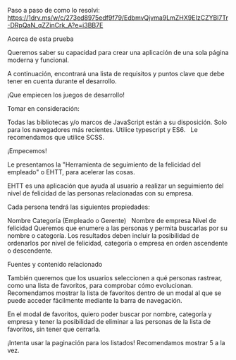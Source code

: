 
Paso a paso de como lo resolvi:
https://1drv.ms/w/c/273ed8975edf9f79/EdbmvQjvma9LmZHX9EIzCZYBl7Tr-DRpQaN_qZZinCrk_A?e=i3BB7E

Acerca de esta prueba

Queremos saber su capacidad para crear una aplicación de una sola página moderna y funcional.

A continuación, encontrará una lista de requisitos y puntos clave que debe tener en cuenta durante el desarrollo.   

¡Que empiecen los juegos de desarrollo!

Tomar en consideración:

Todas las bibliotecas y/o marcos de JavaScript están a su disposición.
Solo para los navegadores más recientes.
Utilice typescript y ES6.   
Le recomendamos que utilice SCSS.

¡Empecemos!

Le presentamos la "Herramienta de seguimiento de la felicidad del empleado" o EHTT, para acelerar las cosas.

EHTT es una aplicación que ayuda al usuario a realizar un seguimiento del nivel de felicidad de las personas relacionadas con su empresa.

Cada persona tendrá las siguientes propiedades:

Nombre
Categoría (Empleado o Gerente)   
Nombre de empresa
Nivel de felicidad
Queremos que enumere a las personas y permita buscarlas por su nombre o categoría. Los resultados deben incluir la posibilidad de ordenarlos por nivel de felicidad, categoría o empresa en orden ascendente o descendente.   


Fuentes y contenido relacionado

También queremos que los usuarios seleccionen a qué personas rastrear, como una lista de favoritos, para comprobar cómo evolucionan. Recomendamos mostrar la lista de favoritos dentro de un modal al que se puede acceder fácilmente mediante la barra de navegación.   

En el modal de favoritos, quiero poder buscar por nombre, categoría y empresa y tener la posibilidad de eliminar a las personas de la lista de favoritos, sin tener que cerrarla.   

¡Intenta usar la paginación para los listados! Recomendamos mostrar 5 a la vez.

